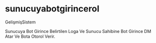# sunucuyabotgirincerol
GelişmişSistem 

Sunucuya Bot Girince Belirtilen Loga Ve Sunucu Sahibine Bot Girince DM Atar Ve Bota Otorol Verir.
